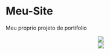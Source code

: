 # Meu-Site
 Meu proprio projeto de portifolio

<div align="center">
<img src="https://user-images.githubusercontent.com/49805985/161367015-4b74628e-d4c8-4af9-8af4-c13e417d8ef8.png"/>
</div>

<div align="center">
<img src="https://user-images.githubusercontent.com/49805985/161367017-75f661e0-afd9-48ad-8e8a-057e288b0632.png"/>
</div>

